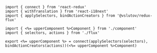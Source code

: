     import { connect } from 'react-redux'
    import { withTranslation } from 'react-i18next'
    import { applySelectors, bindActionCreators } from '@vslutov/redux-flux'

    import { <%= upperComponent %>Component } from './component'
    import { selectors, actions } from './flux'

    export <%= upperComponent %> = connect(applySelectors(selectors), bindActionCreators(actions))(<%= upperComponent %>Component)
